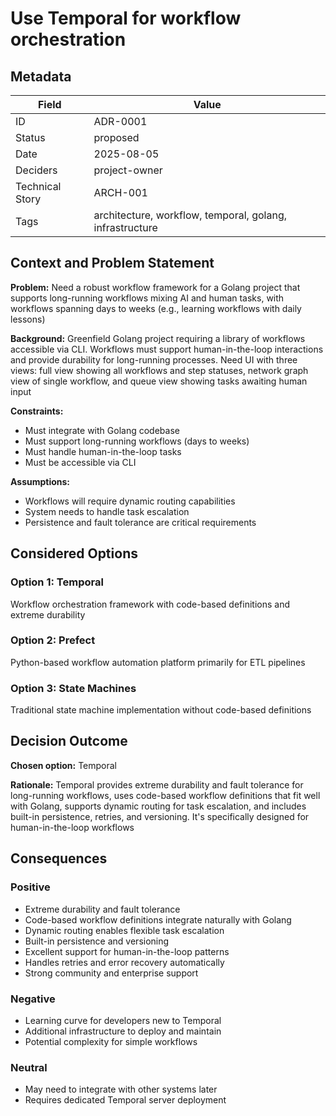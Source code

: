 # Use Temporal for workflow orchestration

## Metadata

| Field | Value |
|-------|-------|
| ID | ADR-0001 |
| Status | proposed |
| Date | 2025-08-05 |
| Deciders | project-owner |
| Technical Story | ARCH-001 |
| Tags | architecture, workflow, temporal, golang, infrastructure |

## Context and Problem Statement

**Problem:** Need a robust workflow framework for a Golang project that supports
long-running workflows mixing AI and human tasks, with workflows spanning days to weeks
(e.g., learning workflows with daily lessons)

**Background:** Greenfield Golang project requiring a library of workflows accessible via
CLI. Workflows must support human-in-the-loop interactions and provide durability for
long-running processes. Need UI with three views: full view showing all workflows and step
statuses, network graph view of single workflow, and queue view showing tasks awaiting
human input

**Constraints:**
- Must integrate with Golang codebase
- Must support long-running workflows (days to weeks)
- Must handle human-in-the-loop tasks
- Must be accessible via CLI

**Assumptions:**
- Workflows will require dynamic routing capabilities
- System needs to handle task escalation
- Persistence and fault tolerance are critical requirements

## Considered Options

### Option 1: Temporal

Workflow orchestration framework with code-based definitions and extreme durability

### Option 2: Prefect

Python-based workflow automation platform primarily for ETL pipelines

### Option 3: State Machines

Traditional state machine implementation without code-based definitions

## Decision Outcome

**Chosen option:** Temporal

**Rationale:** Temporal provides extreme durability and fault tolerance for long-running workflows, uses code-based workflow definitions that fit well with Golang, supports dynamic routing for task escalation, and includes built-in persistence, retries, and versioning. It's specifically designed for human-in-the-loop workflows

## Consequences

### Positive

- Extreme durability and fault tolerance
- Code-based workflow definitions integrate naturally with Golang
- Dynamic routing enables flexible task escalation
- Built-in persistence and versioning
- Excellent support for human-in-the-loop patterns
- Handles retries and error recovery automatically
- Strong community and enterprise support

### Negative

- Learning curve for developers new to Temporal
- Additional infrastructure to deploy and maintain
- Potential complexity for simple workflows

### Neutral

- May need to integrate with other systems later
- Requires dedicated Temporal server deployment
